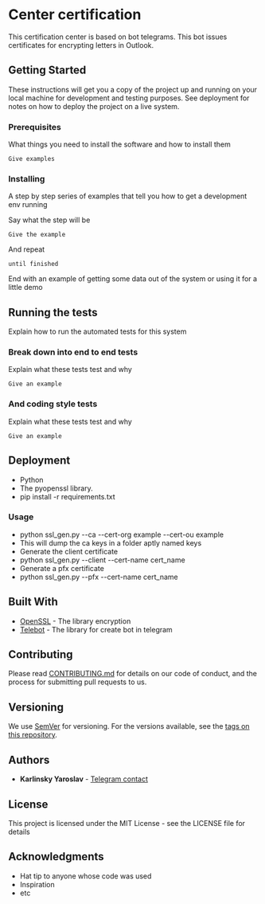 # Center certification 

This certification center is based on bot telegrams. 
This bot issues certificates for encrypting letters in Outlook.

## Getting Started

These instructions will get you a copy of the project up and running on your local machine for development and testing purposes. See deployment for notes on how to deploy the project on a live system.

### Prerequisites

What things you need to install the software and how to install them

```
Give examples
```

### Installing

A step by step series of examples that tell you how to get a development env running

Say what the step will be

```
Give the example
```
And repeat

```
until finished
```

End with an example of getting some data out of the system or using it for a little demo

## Running the tests

Explain how to run the automated tests for this system

### Break down into end to end tests

Explain what these tests test and why

```
Give an example
```

### And coding style tests

Explain what these tests test and why

```
Give an example
```

## Deployment

* Python
* The pyopenssl library.
* pip install -r requirements.txt
### Usage
* python ssl_gen.py --ca --cert-org example --cert-ou example
* This will dump the ca keys in a folder aptly named keys
* Generate the client certificate
* python ssl_gen.py --client --cert-name cert_name
* Generate a pfx certificate
* python ssl_gen.py --pfx --cert-name cert_name



## Built With

* [OpenSSL](https://www.pyopenssl.org/en/stable/api.html) - The library encryption
* [Telebot](https://pypi.org/project/pyTelegramBotAPI/0.3.0/) - The library for create bot in telegram

## Contributing

Please read [CONTRIBUTING.md](https://gist.github.com/PurpleBooth/b24679402957c63ec426) for details on our code of conduct, and the process for submitting pull requests to us.

## Versioning

We use [SemVer](http://semver.org/) for versioning. For the versions available, see the [tags on this repository](https://github.com/your/project/tags). 

## Authors

* **Karlinsky Yaroslav** - [Telegram contact](https://telegram.me/Karlinsky_Yaroslav)


## License

This project is licensed under the MIT License - see the LICENSE file for details

## Acknowledgments

* Hat tip to anyone whose code was used
* Inspiration
* etc
